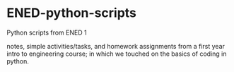 # ENED-python-scripts
Python scripts from ENED 1

notes, simple activities/tasks, and homework assignments from a first year 
intro to engineering course; in which we touched on the basics of coding in python.
